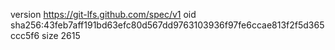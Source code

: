 version https://git-lfs.github.com/spec/v1
oid sha256:43feb7aff191bd63efc80d567dd9763103936f97fe6ccae813f2f5d365ccc5f6
size 2615
